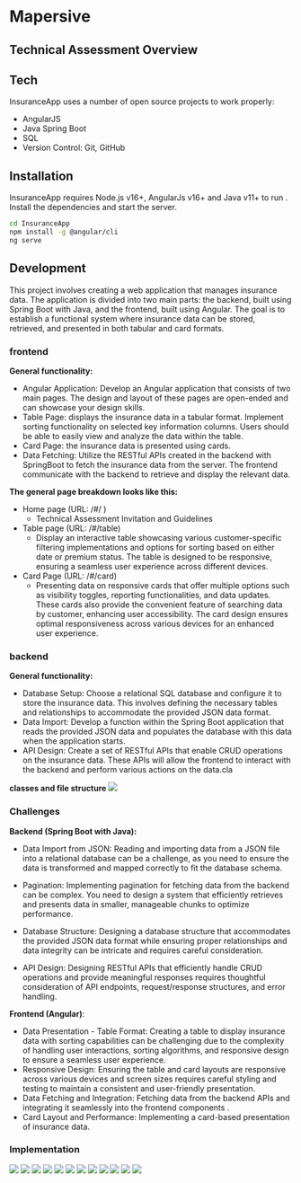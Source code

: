 # Mapersive
## Technical Assessment Overview
## Tech

InsuranceApp uses a number of open source projects to work properly:
- AngularJS
- Java Spring Boot
- SQL
- Version Control: Git, GitHub
## Installation

InsuranceApp requires Node.js v16+, AngularJs v16+ and Java v11+ to run .
Install the dependencies and start the server.
```sh
cd InsuranceApp
npm install -g @angular/cli
ng serve
```
## Development
This project involves creating a web application that manages insurance data. The application is divided into two main parts: the backend, built using Spring Boot with Java, and the frontend, built using Angular. The goal is to establish a functional system where insurance data can be stored, retrieved, and presented in both tabular and card formats.
### frontend
**General functionality:**
- Angular Application: Develop an Angular application that consists of two main pages. The design and layout of these pages are open-ended and can showcase your design skills.
- Table Page: displays the insurance data in a tabular format. Implement sorting functionality on selected key information columns. Users should be able to easily view and analyze the data within the table.
- Card Page: the insurance data is presented using cards.
- Data Fetching: Utilize the RESTful APIs created in the backend with SpringBoot to fetch the insurance data from the server. The frontend communicate with the backend to retrieve and display the relevant data.

**The general page breakdown looks like this:**

- Home page (URL: /#/ )
  - Technical Assessment Invitation and Guidelines
- Table page (URL: /#/table)
  - Display an interactive table showcasing various customer-specific filtering implementations and options for sorting based on either date or premium status. The table is designed to be responsive, ensuring a seamless user experience across different devices.
- Card Page (URL: /#/card)
    - Presenting data on responsive cards that offer multiple options such as visibility toggles, reporting functionalities, and data updates. These cards also provide the convenient feature of searching data by customer, enhancing user accessibility. The card design ensures optimal responsiveness across various devices for an enhanced user experience.
### backend
**General functionality:**
- Database Setup: Choose a relational SQL database and configure it to store the insurance data. This involves defining the necessary tables and relationships to accommodate the provided JSON data format.
- Data Import: Develop a function within the Spring Boot application that reads the provided JSON data and populates the database with this data when the application starts.
- API Design: Create a set of RESTful APIs that enable CRUD operations on the insurance data. These APIs will allow the frontend to interact with the backend and perform various actions on the data.cla

 **classes and file structure**
![](https://github.com/rmerzak/InsuranceApp-SpringBoot-Angular/blob/main/imgs/class.png?raw=true)

### Challenges

**Backend (Spring Boot with Java):**

- Data Import from JSON: Reading and importing data from a JSON file into a relational database can be a challenge, as you need to ensure the data is transformed and mapped correctly to fit the database schema.

- Pagination: Implementing pagination for fetching data from the backend can be complex. You need to design a system that efficiently retrieves and presents data in smaller, manageable chunks to optimize performance.

- Database Structure: Designing a database structure that accommodates the provided JSON data format while ensuring proper relationships and data integrity can be intricate and requires careful consideration.

- API Design: Designing RESTful APIs that efficiently handle CRUD operations and provide meaningful responses requires thoughtful consideration of API endpoints, request/response structures, and error handling.

**Frontend (Angular)**:

- Data Presentation - Table Format: Creating a table to display insurance data with sorting capabilities can be challenging due to the complexity of handling user interactions, sorting algorithms, and responsive design to ensure a seamless user experience.
- Responsive Design: Ensuring the table and card layouts are responsive across various devices and screen sizes requires careful styling and testing to maintain a consistent and user-friendly presentation.
- Data Fetching and Integration: Fetching data from the backend APIs and integrating it seamlessly into the frontend components .
- Card Layout and Performance: Implementing a card-based presentation of insurance data.

### Implementation
![](https://github.com/rmerzak/InsuranceApp-SpringBoot-Angular/blob/main/imgs/home.png?raw=true)
![](https://github.com/rmerzak/InsuranceApp-SpringBoot-Angular/blob/main/imgs/home%20mobile.png?raw=true)
![](https://github.com/rmerzak/InsuranceApp-SpringBoot-Angular/blob/main/imgs/tablebig.png?raw=true)
![](https://github.com/rmerzak/InsuranceApp-SpringBoot-Angular/blob/main/imgs/table%20big2.png?raw=true)
![](https://github.com/rmerzak/InsuranceApp-SpringBoot-Angular/blob/main/imgs/filter%20customer%202.png?raw=true)
![](https://github.com/rmerzak/InsuranceApp-SpringBoot-Angular/blob/main/imgs/filter%20customer.png?raw=true)
![](https://github.com/rmerzak/InsuranceApp-SpringBoot-Angular/blob/main/imgs/table%20mobilee.png?raw=true)
![](https://github.com/rmerzak/InsuranceApp-SpringBoot-Angular/blob/main/imgs/mobile%20version.png?raw=true)
![](https://github.com/rmerzak/InsuranceApp-SpringBoot-Angular/blob/main/imgs/dialog.png?raw=true)
![](https://github.com/rmerzak/InsuranceApp-SpringBoot-Angular/blob/main/imgs/dialog%20mobilee.png?raw=true)
![](https://github.com/rmerzak/InsuranceApp-SpringBoot-Angular/blob/main/imgs/card.png?raw=true)
![](https://github.com/rmerzak/InsuranceApp-SpringBoot-Angular/blob/main/imgs/cardMobilee.png?raw=true)


